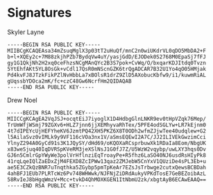 # Signatures

Skyler Layne

    -----BEGIN RSA PUBLIC KEY-----
    MIIBCgKCAQEAsa34mZsuqMglX3p03tT2uHuQf/mnC2n0wiUKdrVL0qDO5MbDA2+F
    b+l+XQEy2c+7M88zkjhPZb7BydqVw4uY/yasjGdD/EJODek0S2768M0EpaSj7fFJ
    gy1G1QkjNh2H2xq0ceFhzsNCgMAnQYc2B3S7pok+CvWq/O/bxqarKDJItdq0Tvzn
    5YtEhfAKt5YL8OsGk+vCdl17QsR0mNScnGZK6trQgADCAR7B32U1Yo4qO05HMjak
    Pd4kvFJ8JTzkFikPZlNvHbbLa7xBOlsR1drZ9ZlD5AXobucKbfw9/i1/kuwmRiAL
    gUqssbYDOca2mK/fc+czC48Gw6NcrfHm2QIDAQAB
    -----END RSA PUBLIC KEY-----

Drew Noel

    -----BEGIN RSA PUBLIC KEY-----
    MIICCgKCAgEA2VqJSJ+ocqtEiJ7iyoglX1D4HdbgGlnLNKR9ev0tHpVZqk76Mep/
    TrUmWfjWSmj79ZGXv6+HLZ7jnn6jjXEMhyvaRhTex/5PFE4odSGLYw+LR7kEjnm0
    4t7dIPEYcUjHEFYheKV6JzmtPQ42XH5PKZ6X8T0ODh2wfmZJjwTee40udqlew+G2
    l5AilaSvz0vIMLk9y9VF116cVOa3nx1V/aSmsEQEwI2A7C/JJ2ILIVEkGwzimCci
    YlnyZ294A0GyCd91s3K1JQySY/dHd69/oKQOXaRCsprbuwXk1RDaIa8Eom/NbgUK
    x83weSjuq40IqDVRSpKVeRM3jeXSlNsJ1G0fJ7Z/U5WzW2vqybp/uwLXY3hqs0Dv
    GJ6n5CmlrGpYWyWe3polVrHflnziEqTroayPe+R5fhz6LaSO40NJ6usdRsHIyPk8
    41rqLqeIQlZaEDxZjM4FEXD8ZcIPWw13qaz2ZMJebW5CnYxV1QUziDe4sPL3Eb+u
    ae5E3CZkQzBNR7uTnqthka5ZGybp5pmTpKeAr7EZsJsTrbwge2cutxQewsBCBDah
    4ahBFJ1EUb7PLRTcWz6Pv748WHWwk/NJFNjZiDRdAukyVPKdTosE7GeBEZoibAzL
    58RvIeJ8bHgqWmzV+Mcc+tvkD4QhMOXKGEN1ItNbmU2zk/xbgtAyB6ECAwEAAQ==
    -----END RSA PUBLIC KEY-----
